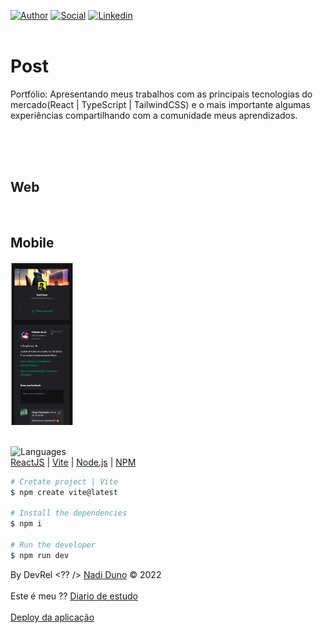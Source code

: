 [![Author](https://img.shields.io/badge/Dev-Nadi%20Duno-blueviolet%20)](https://portfolio-nadi.vercel.app/)
[![Social](https://img.shields.io/twitter/follow/nadiduno?label=%40nadiduno&style=social)](https://twitter.com/nadiduno)
[![Linkedin](https://img.shields.io/badge/in-Nadi%20Duno-blue)](https://www.linkedin.com/in/nadiduno/)
<br />
<br />
# Post

Portfólio: Apresentando meus trabalhos com as principais tecnologias do mercado(React | TypeScript | TailwindCSS) e o mais importante algumas experiências compartilhando com a comunidade meus aprendizados.

<div>
  <!-- <img 
    alt="Languages React | TypeScript | TailwindCSS"
    src="https://github.com/nadiduno/PortfolioNadi/blob/main/.github/ProjectNadiDunoDesenvolvedorFrontEnd3.png" 
    width="70%"
  > -->
  <br />
</div>

<br />
<br />

## Web
<div>
  <!-- <img 
    alt="Portfólio de Nadi Duno"
    src="https://github.com/nadiduno/PortfolioNadi/blob/main/.github/ProjectNadiDunoDesenvolvedorFrontEnd.png" 
    width="100%"
  > -->
  <br />
</div>

## Mobile
<div>
  <img 
    alt="Portfólio de Nadi Duno - Dispositivo Mobile"
    src="https://github.com/nadiduno/PortfolioNadi/blob/main/.github/ProjectNadiDunoDesenvolvedorFrontEnd2.png" 
    width="20%"
  >
  <br />
  <br />
</div>

![Languages](https://img.shields.io/badge/%3C%2F%3E-languages-lightgrey)<br/>
[ReactJS](https://reactjs.org/) | [Vite](https://vitejs.dev/) | [Node.js](https://nodejs.org/en/download/) | [NPM](https://www.npmjs.com/)


```bash
# Cretate project | Vite
$ npm create vite@latest

# Install the dependencies
$ npm i

# Run the developer
$ npm run dev
```
By DevRel <?? /> [Nadi Duno](https://www.linkedin.com/in/nadiduno/) © 2022
<br />
<br />
Este é meu ?? [Diario de estudo](https://devrelnadiduno.blogspot.com/) 
<br />
<br />
[Deploy da aplicação](https://portfolio-nadi.vercel.app/) 
